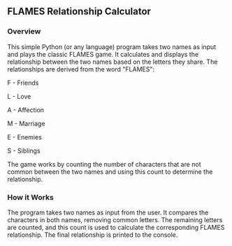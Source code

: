## FLAMES Relationship Calculator
### Overview
This simple Python (or any language) program takes two names as input and plays the classic FLAMES game. It calculates and displays the relationship between the two names based on the letters they share. The relationships are derived from the word "FLAMES":

F - Friends

L - Love

A - Affection

M - Marriage

E - Enemies

S - Siblings

The game works by counting the number of characters that are not common between the two names and using this count to determine the relationship.

### How it Works
The program takes two names as input from the user.
It compares the characters in both names, removing common letters.
The remaining letters are counted, and this count is used to calculate the corresponding FLAMES relationship.
The final relationship is printed to the console.
